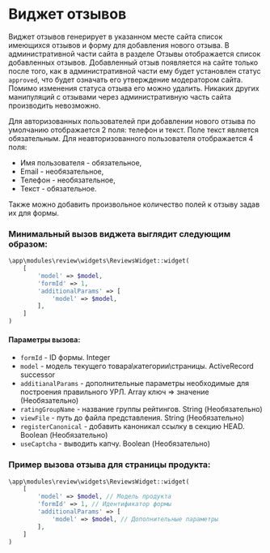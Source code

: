 # Виджет отзывов

Виджет отзывов генерирует в указанном месте  сайта список имеющихся отзывов и форму для добавления нового отзыва.
В административной части сайта в разделе Отзывы отображается список добавленных отзывов.
Добавленный отзыв появляется на сайте только после того, как в административной части ему будет установлен статус `approved`, что будет означать его утверждение модератором сайта.
Помимо изменения статуса отзыва его можно удалить. Никаких других манипуляций с отзывами через административную часть сайта производить невозможно.

Для авторизованных пользователей при добавлении нового отзыва по умолчанию отображается 2 поля: телефон и текст. Поле текст является обязательным.
Для неавторизованного пользователя отображается 4 поля:

- Имя пользователя - обязательное,
- Email - необязательное,
- Телефон - необязательное,
- Текст - обязательное.

Также можно добавить произвольное количество полей к отзыву задав их для формы.

### Минимальный вызов виджета выглядит следующим образом:

```php
\app\modules\review\widgets\ReviewsWidget::widget(
	[
		'model' => $model,
		'formId' => 1,
		'additionalParams' => [
			'model' => $model,
		],
	]
)
```

#### Параметры вызова:

- `formId` - ID формы. Integer
- `model` - модель текущего товара\категории\страницы. ActiveRecord successor
- `additianalParams` - дополнительные параметры необходимые для построения правильного УРЛ. Array ключ => значение (Необязательно)
- `ratingGroupName` - название группы рейтингов. String (Необязательно)
- `viewFile` - путь до файла представления. String (Необязательно)
- `registerCanonical` - добавить каноникал ссылку в секцию HEAD. Boolean (Необязательно)
- `useCaptcha` - выводить капчу. Boolean (Необязательно)

### Пример вызова отзыва для страницы продукта:

```php
\app\modules\review\widgets\ReviewsWidget::widget(
	[
		'model' => $model, // Модель продукта
		'formId' => 1, // Идентификатор формы
		'additionalParams' => [
			'model' => $model, // Дополнительные параметры
		],
	]
)
```
```